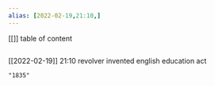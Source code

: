 ```yaml
---
alias: [2022-02-19,21:10,]
---
```

[[]]
table of content
```toc
```

[[2022-02-19]] 21:10
revolver invented
english education act
```query
"1835"
```